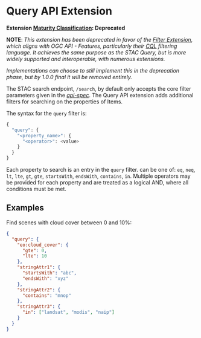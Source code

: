 # Query API Extension

**Extension [Maturity Classification](../README.md#extension-maturity): Deprecated**

**NOTE**: *This extension has been deprecated in favor of the [Filter Extension](../filter/README.md), which aligns with OGC API - Features,
particularly their [CQL](http://docs.opengeospatial.org/DRAFTS/19-079.html) filtering language. It achieves the same purpose as the STAC
Query, but is more widely supported and interoperable, with numerous extensions.*

*Implementations can choose to still implement this in the deprecation phase, but by 1.0.0 final it will be removed entirely.*

The STAC search endpoint, `/search`, by default only accepts the core filter parameters given in the *[api-spec](../../api-spec.md)*.
The Query API extension adds additional filters for searching on the properties of Items.

The syntax for the `query` filter is:

```js
{
  "query": {
    "<property_name>": {
      "<operator>": <value>
    }
  }
}
```

Each property to search is an entry in the `query` filter. <operator> can be one of: `eq`, `neq`, `lt`, `lte`, `gt`, `gte`, `startsWith`, `endsWith`, `contains`, `in`. 
Multiple operators may be provided for each property and are treated as a logical AND, where all conditions must be met.

## Examples

Find scenes with cloud cover between 0 and 10%:

```json
{
  "query": {
    "eo:cloud_cover": {
      "gte": 0,
      "lte": 10
    },
    "stringAttr1": {
      "startsWith": "abc",
      "endsWith": "xyz"
    },
    "stringAttr2": {
      "contains": "mnop"
    },
    "stringAttr3": {
      "in": ["landsat", "modis", "naip"]
    }
  }
}
```
